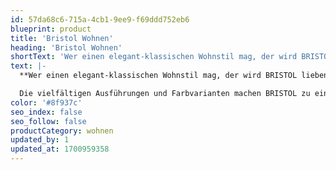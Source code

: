 ```yaml
---
id: 57da68c6-715a-4cb1-9ee9-f69ddd752eb6
blueprint: product
title: 'Bristol Wohnen'
heading: 'Bristol Wohnen'
shortText: 'Wer einen elegant-klassischen Wohnstil mag, der wird BRISTOL lieben. Das Systemprogramm besticht mit einer durchgehend gelungenen Formensprache in moderner Interpretation.'
text: |-
  **Wer einen elegant-klassischen Wohnstil mag, der wird BRISTOL lieben. Das Systemprogramm besticht mit einer durchgehend gelungenen Formensprache in moderner Interpretation.**

  Die vielfältigen Ausführungen und Farbvarianten machen BRISTOL zu einem Systemmöbel für die eigene, persönliche Wohlfühlatmosphäre.
color: '#8f937c'
seo_index: false
seo_follow: false
productCategory: wohnen
updated_by: 1
updated_at: 1700959358
---
```

